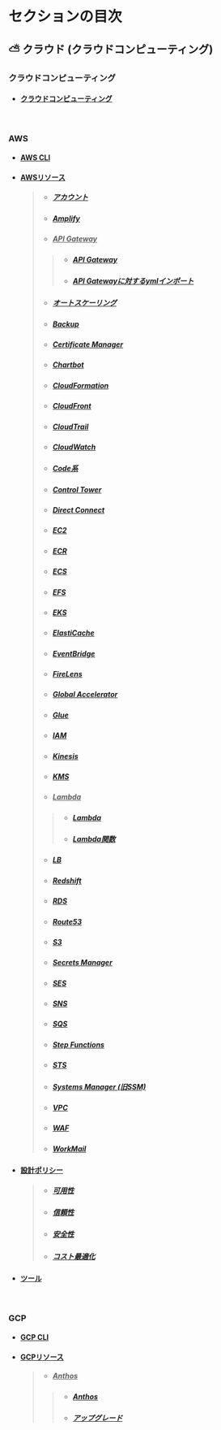 # セクションの目次

## ⛅ クラウド (クラウドコンピューティング) 

### クラウドコンピューティング

* #### [︎クラウドコンピューティング](https://hiroki-it.github.io/tech-notebook/cloud_computing/cloud_computing.html)

<br>

### AWS

* #### [︎AWS CLI](https://hiroki-it.github.io/tech-notebook/cloud_computing/cloud_computing_aws_cli.html)
* #### <u>AWSリソース</u>
  > * ##### [アカウント](https://hiroki-it.github.io/tech-notebook/cloud_computing/cloud_computing_aws_resource_account.html)
  > * ##### [Amplify](https://hiroki-it.github.io/tech-notebook/cloud_computing/cloud_computing_aws_resource_amplify.html)
  > * ##### <u>API Gateway</u>
  > > * ##### [︎API Gateway](https://hiroki-it.github.io/tech-notebook/cloud_computing/cloud_computing_aws_resource_api_gateway.html)
  > > * ##### [︎API Gatewayに対するymlインポート](https://hiroki-it.github.io/tech-notebook/cloud_computing/cloud_computing_aws_resource_api_gateway_import.html)
  > * ##### [︎オートスケーリング](https://hiroki-it.github.io/tech-notebook/cloud_computing/cloud_computing_aws_resource_autoscaling.html)
  > * ##### [Backup](https://hiroki-it.github.io/tech-notebook/cloud_computing/cloud_computing_aws_resource_backup.html)
  > * ##### [Certificate Manager](https://hiroki-it.github.io/tech-notebook/cloud_computing/cloud_computing_aws_resource_certificate_manager.html)
  > * ##### [Chartbot](https://hiroki-it.github.io/tech-notebook/cloud_computing/cloud_computing_aws_resource_chatbot.html)
  > * ##### [CloudFormation](https://hiroki-it.github.io/tech-notebook/cloud_computing/cloud_computing_aws_resource_cloudformation.html)
  > * ##### [CloudFront](https://hiroki-it.github.io/tech-notebook/cloud_computing/cloud_computing_aws_resource_cloudfront.html)
  > * ##### [CloudTrail](https://hiroki-it.github.io/tech-notebook/cloud_computing/cloud_computing_aws_resource_cloudtrail.html)
  > * ##### [CloudWatch](https://hiroki-it.github.io/tech-notebook/cloud_computing/cloud_computing_aws_resource_cloudwatch.html)
  > * ##### [Code系](https://hiroki-it.github.io/tech-notebook/cloud_computing/cloud_computing_aws_resource_code.html)
  > * ##### [Control Tower](https://hiroki-it.github.io/tech-notebook/cloud_computing/cloud_computing_aws_resource_control_tower.html)
  > * ##### [Direct Connect](https://hiroki-it.github.io/tech-notebook/cloud_computing/cloud_computing_aws_resource_direct_connect.html)
  > * ##### [︎EC2](https://hiroki-it.github.io/tech-notebook/cloud_computing/cloud_computing_aws_resource_ec2.html)
  > * ##### [ECR](https://hiroki-it.github.io/tech-notebook/cloud_computing/cloud_computing_aws_resource_ecr.html)
  > * ##### [︎ECS](https://hiroki-it.github.io/tech-notebook/cloud_computing/cloud_computing_aws_resource_ecs.html)
  > * ##### [︎EFS](https://hiroki-it.github.io/tech-notebook/cloud_computing/cloud_computing_aws_resource_efs.html)
  > * ##### [︎EKS](https://hiroki-it.github.io/tech-notebook/cloud_computing/cloud_computing_aws_resource_eks.html)
  > * ##### [︎ElastiCache](https://hiroki-it.github.io/tech-notebook/cloud_computing/cloud_computing_aws_resource_elasticache.html)
  > * ##### [EventBridge](https://hiroki-it.github.io/tech-notebook/cloud_computing/cloud_computing_aws_resource_eventbridge.html)
  > * ##### [FireLens](https://hiroki-it.github.io/tech-notebook/cloud_computing/cloud_computing_aws_resource_firelens.html)
  > * ##### [Global Accelerator](https://hiroki-it.github.io/tech-notebook/cloud_computing/cloud_computing_aws_resource_global_accelerator.html)
  > * ##### [Glue](https://hiroki-it.github.io/tech-notebook/cloud_computing/cloud_computing_aws_resource_glue.html)
  > * ##### [IAM](https://hiroki-it.github.io/tech-notebook/cloud_computing/cloud_computing_aws_resource_iam.html)
  > * ##### [Kinesis](https://hiroki-it.github.io/tech-notebook/cloud_computing/cloud_computing_aws_resource_kinesis.html)
  > * ##### [KMS](https://hiroki-it.github.io/tech-notebook/cloud_computing/cloud_computing_aws_resource_kms.html)
  > * ##### <u>︎Lambda</u>
  > > * ##### [︎Lambda](https://hiroki-it.github.io/tech-notebook/cloud_computing/cloud_computing_aws_resource_lambda.html)
  > > * ##### [︎Lambda関数](https://hiroki-it.github.io/tech-notebook/cloud_computing/cloud_computing_aws_resource_lambda_function.html)
  > * ##### [LB](https://hiroki-it.github.io/tech-notebook/cloud_computing/cloud_computing_aws_resource_lb.html)
  > * ##### [Redshift](https://hiroki-it.github.io/tech-notebook/cloud_computing/cloud_computing_aws_resource_redshif.html)
  > * ##### [RDS](https://hiroki-it.github.io/tech-notebook/cloud_computing/cloud_computing_aws_resource_rds.html)
  > * ##### [Route53](https://hiroki-it.github.io/tech-notebook/cloud_computing/cloud_computing_aws_resource_route53.html)
  > * ##### [S3](https://hiroki-it.github.io/tech-notebook/cloud_computing/cloud_computing_aws_resource_s3.html)
  > * ##### [Secrets Manager](https://hiroki-it.github.io/tech-notebook/cloud_computing/cloud_computing_aws_resource_secrets_manager.html)
  > * ##### [SES](https://hiroki-it.github.io/tech-notebook/cloud_computing/cloud_computing_aws_resource_ses.html)
  > * ##### [SNS](https://hiroki-it.github.io/tech-notebook/cloud_computing/cloud_computing_aws_resource_sns.html)
  > * ##### [SQS](https://hiroki-it.github.io/tech-notebook/cloud_computing/cloud_computing_aws_resource_sqs.html)
  > * ##### [Step Functions](https://hiroki-it.github.io/tech-notebook/cloud_computing/cloud_computing_aws_resource_step_functions.html)
  > * ##### [STS](https://hiroki-it.github.io/tech-notebook/cloud_computing/cloud_computing_aws_resource_sts.html)
  > * ##### [Systems Manager (旧SSM) ](https://hiroki-it.github.io/tech-notebook/cloud_computing/cloud_computing_aws_resource_systems_manager.html)
  > * ##### [VPC](https://hiroki-it.github.io/tech-notebook/cloud_computing/cloud_computing_aws_resource_vpc.html)
  > * ##### [WAF](https://hiroki-it.github.io/tech-notebook/cloud_computing/cloud_computing_aws_resource_waf.html)
  > * ##### [WorkMail](https://hiroki-it.github.io/tech-notebook/cloud_computing/cloud_computing_aws_resource_work_mail.html)
* #### <u>設計ポリシー</u>
  > * ##### [︎可用性](https://hiroki-it.github.io/tech-notebook/cloud_computing/cloud_computing_aws_policy_availability.html)
  > * ##### [︎信頼性](https://hiroki-it.github.io/tech-notebook/cloud_computing/cloud_computing_aws_policy_reliability.html)
  > * ##### [︎安全性](https://hiroki-it.github.io/tech-notebook/cloud_computing/cloud_computing_aws_policy_security.html)
  > * ##### [︎コスト最適化](https://hiroki-it.github.io/tech-notebook/cloud_computing/cloud_computing_aws_policy_cost_optimization.html)
* #### [︎ツール](https://hiroki-it.github.io/tech-notebook/cloud_computing/cloud_computing_aws_tools.html)

<br>

### GCP

* #### [︎GCP CLI](https://hiroki-it.github.io/tech-notebook/cloud_computing/cloud_computing_gcp_cli.html)
* #### <u>GCPリソース</u>
  > * ##### <u>Anthos</u>
  > > * ##### [︎Anthos](https://hiroki-it.github.io/tech-notebook/cloud_computing/cloud_computing_gcp_resource_anthos.html)
  > > * ##### [︎アップグレード](https://hiroki-it.github.io/tech-notebook/cloud_computing/cloud_computing_gcp_resource_anthos_upgrade.html)

<br>
